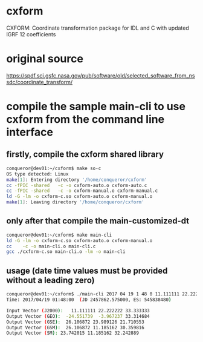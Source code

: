 # cxform
CXFORM: Coordinate transformation package for IDL and C with updated IGRF 12 coefficients 

# original source
https://spdf.sci.gsfc.nasa.gov/pub/software/old/selected_software_from_nssdc/coordinate_transform/

# compile the sample main-cli to use cxform from the command line interface
## firstly, compile the cxform shared library
```bash
conqueror@dev01:~/cxform$ make so-c
OS type detected: Linux
make[1]: Entering directory '/home/conqueror/cxform'
cc -fPIC -shared   -c -o cxform-auto.o cxform-auto.c
cc -fPIC -shared   -c -o cxform-manual.o cxform-manual.c
ld -G -lm -o cxform-c.so cxform-auto.o cxform-manual.o
make[1]: Leaving directory '/home/conqueror/cxform'
```

## only after that compile the main-customized-dt
```bash
conqueror@dev01:~/cxform$ make main-cli
ld -G -lm -o cxform-c.so cxform-auto.o cxform-manual.o
cc    -c -o main-cli.o main-cli.c
gcc ./cxform-c.so main-cli.o -lm -o main-cli
```
## usage (date time values must be provided without a leading zero)
```bash
conqueror@dev01:~/cxform$ ./main-cli 2017 04 19 1 48 0 11.111111 22.222222 33.333333
Time: 2017/04/19 01:48:00  (JD 2457862.575000, ES: 545838480)

Input Vector (J2000):   11.111111 22.222222 33.333333
Output Vector (GEO):  -24.551739  -3.967237 33.314684
Output Vector (GSE):  26.106872 23.989126 21.710553
Output Vector (GSM):  26.106872 11.185162 30.359816
Output Vector (SM): 23.742015 11.185162 32.242889
```
